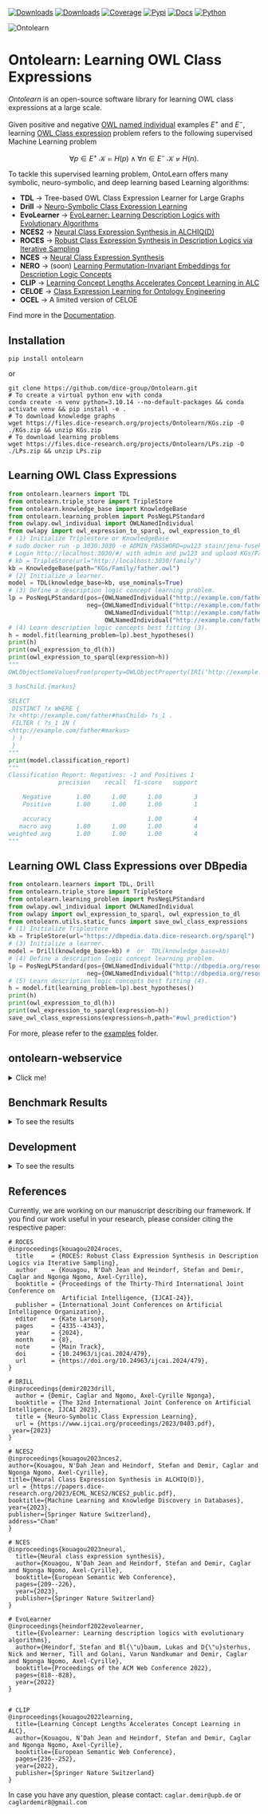 [![Downloads](https://static.pepy.tech/badge/ontolearn)](https://pepy.tech/project/ontolearn)
[![Downloads](https://img.shields.io/pypi/dm/ontolearn)](https://pypi.org/project/ontolearn/)
[![Coverage](https://img.shields.io/badge/coverage-86%25-green)](https://ontolearn-docs-dice-group.netlify.app/usage/09_further_resources#code-coverage)
[![Pypi](https://img.shields.io/badge/pypi-0.9.0-blue)](https://pypi.org/project/ontolearn/0.9.0/)
[![Docs](https://img.shields.io/badge/documentation-0.9.0-yellow)](https://ontolearn-docs-dice-group.netlify.app/usage/01_introduction)
[![Python](https://img.shields.io/badge/python-3.10.13+-4584b6)](https://www.python.org/downloads/release/python-31013/)
&nbsp;

![Ontolearn](docs/_static/images/Ontolearn_logo.png)

# Ontolearn: Learning OWL Class Expressions

*Ontolearn* is an open-source software library for learning OWL class expressions at a large scale.

Given positive and negative [OWL named individual](https://www.w3.org/TR/owl2-syntax/#Individuals) examples
$E^+$ and $E^-$, learning [OWL Class expression](https://www.w3.org/TR/owl2-syntax/#Class_Expressions) problem refers to the following supervised Machine Learning problem

$$\forall p \in E^+\ \mathcal{K} \models H(p) \wedge \forall n \in E^-\ \mathcal{K} \not \models H(n).$$

To tackle this supervised learning problem, OntoLearn offers many symbolic, neuro-symbolic, and deep learning based Learning algorithms: 
- **TDL** &rarr; Tree-based OWL Class Expression Learner for Large Graphs
- **Drill** &rarr; [Neuro-Symbolic Class Expression Learning](https://www.ijcai.org/proceedings/2023/0403.pdf)
- **EvoLearner** &rarr; [EvoLearner: Learning Description Logics with Evolutionary Algorithms](https://dl.acm.org/doi/abs/10.1145/3485447.3511925)
- **NCES2** &rarr; [Neural Class Expression Synthesis in ALCHIQ(D)](https://papers.dice-research.org/2023/ECML_NCES2/NCES2_public.pdf)
- **ROCES** &rarr; [Robust Class Expression Synthesis in Description Logics via Iterative Sampling](https://www.ijcai.org/proceedings/2024/0479.pdf)
- **NCES** &rarr; [Neural Class Expression Synthesis](https://link.springer.com/chapter/10.1007/978-3-031-33455-9_13) 
- **NERO** &rarr; (soon) [Learning Permutation-Invariant Embeddings for Description Logic Concepts](https://link.springer.com/chapter/10.1007/978-3-031-30047-9_9)
- **CLIP** &rarr; [Learning Concept Lengths Accelerates Concept Learning in ALC](https://link.springer.com/chapter/10.1007/978-3-031-06981-9_14)
- **CELOE** &rarr; [Class Expression Learning for Ontology Engineering](https://www.sciencedirect.com/science/article/abs/pii/S1570826811000023)
- **OCEL** &rarr; A limited version of CELOE

Find more in the [Documentation](https://ontolearn-docs-dice-group.netlify.app/usage/01_introduction).

## Installation

```shell
pip install ontolearn 
```
or
```shell
git clone https://github.com/dice-group/Ontolearn.git 
# To create a virtual python env with conda 
conda create -n venv python=3.10.14 --no-default-packages && conda activate venv && pip install -e .
# To download knowledge graphs
wget https://files.dice-research.org/projects/Ontolearn/KGs.zip -O ./KGs.zip && unzip KGs.zip
# To download learning problems
wget https://files.dice-research.org/projects/Ontolearn/LPs.zip -O ./LPs.zip && unzip LPs.zip
```

## Learning OWL Class Expressions
```python
from ontolearn.learners import TDL
from ontolearn.triple_store import TripleStore
from ontolearn.knowledge_base import KnowledgeBase
from ontolearn.learning_problem import PosNegLPStandard
from owlapy.owl_individual import OWLNamedIndividual
from owlapy import owl_expression_to_sparql, owl_expression_to_dl
# (1) Initialize Triplestore or KnowledgeBase
# sudo docker run -p 3030:3030 -e ADMIN_PASSWORD=pw123 stain/jena-fuseki
# Login http://localhost:3030/#/ with admin and pw123 and upload KGs/Family/family.owl
# kb = TripleStore(url="http://localhost:3030/family")
kb = KnowledgeBase(path="KGs/Family/father.owl")
# (2) Initialize a learner.
model = TDL(knowledge_base=kb, use_nominals=True)
# (3) Define a description logic concept learning problem.
lp = PosNegLPStandard(pos={OWLNamedIndividual("http://example.com/father#stefan")},
                      neg={OWLNamedIndividual("http://example.com/father#heinz"),
                           OWLNamedIndividual("http://example.com/father#anna"),
                           OWLNamedIndividual("http://example.com/father#michelle")})
# (4) Learn description logic concepts best fitting (3).
h = model.fit(learning_problem=lp).best_hypotheses()
print(h) 
print(owl_expression_to_dl(h))
print(owl_expression_to_sparql(expression=h)) 
"""
OWLObjectSomeValuesFrom(property=OWLObjectProperty(IRI('http://example.com/father#','hasChild')),filler=OWLObjectOneOf((OWLNamedIndividual(IRI('http://example.com/father#','markus')),)))

∃ hasChild.{markus}

SELECT
 DISTINCT ?x WHERE { 
?x <http://example.com/father#hasChild> ?s_1 . 
 FILTER ( ?s_1 IN ( 
<http://example.com/father#markus>
 ) )
 }
"""
print(model.classification_report)
"""
Classification Report: Negatives: -1 and Positives 1 
              precision    recall  f1-score   support

    Negative       1.00      1.00      1.00         3
    Positive       1.00      1.00      1.00         1

    accuracy                           1.00         4
   macro avg       1.00      1.00      1.00         4
weighted avg       1.00      1.00      1.00         4
"""
```

## Learning OWL Class Expressions over DBpedia
```python
from ontolearn.learners import TDL, Drill
from ontolearn.triple_store import TripleStore
from ontolearn.learning_problem import PosNegLPStandard
from owlapy.owl_individual import OWLNamedIndividual
from owlapy import owl_expression_to_sparql, owl_expression_to_dl
from ontolearn.utils.static_funcs import save_owl_class_expressions
# (1) Initialize Triplestore
kb = TripleStore(url="https://dbpedia.data.dice-research.org/sparql")
# (3) Initialize a learner.
model = Drill(knowledge_base=kb) #  or  TDL(knowledge_base=kb)
# (4) Define a description logic concept learning problem.
lp = PosNegLPStandard(pos={OWLNamedIndividual("http://dbpedia.org/resource/Angela_Merkel")},
                      neg={OWLNamedIndividual("http://dbpedia.org/resource/Barack_Obama")})
# (5) Learn description logic concepts best fitting (4).
h = model.fit(learning_problem=lp).best_hypotheses()
print(h)
print(owl_expression_to_dl(h))
print(owl_expression_to_sparql(expression=h))
save_owl_class_expressions(expressions=h,path="#owl_prediction")
```

For more, please refer to the [examples](https://github.com/dice-group/Ontolearn/tree/develop/examples) folder.

## ontolearn-webservice 

<details><summary> Click me! </summary>

Load an RDF knowledge graph 
```shell
ontolearn-webservice --path_knowledge_base KGs/Mutagenesis/mutagenesis.owl
```
or launch a Tentris instance https://github.com/dice-group/tentris over Mutagenesis.
```shell
ontolearn-webservice --endpoint_triple_store http://0.0.0.0:9080/sparql
```
The code below trains DRILL with 6 randomly generated learning problems,
provided that **path_to_pretrained_drill** does not lead to a directory containing pretrained DRILL.
Thereafter, trained DRILL is saved in the directory **path_to_pretrained_drill**.
Finally, trained DRILL will learn an OWL class expression.
```python
import json
import requests
with open(f"LPs/Mutagenesis/lps.json") as json_file:
    learning_problems = json.load(json_file)["problems"]
for str_target_concept, examples in learning_problems.items():
    response = requests.get('http://0.0.0.0:8000/cel',
                            headers={'accept': 'application/json', 'Content-Type': 'application/json'},
                            json={"pos": examples['positive_examples'],
                                  "neg": examples['negative_examples'],
                                  "model": "Drill",
                                  "path_embeddings": "mutagenesis_embeddings/Keci_entity_embeddings.csv",
                                  "path_to_pretrained_drill": "pretrained_drill",
                                  # if pretrained_drill exists, upload, otherwise train one and save it there
                                  "num_of_training_learning_problems": 2,
                                  "num_of_target_concepts": 3,
                                  "max_runtime": 60000,  # seconds
                                  "iter_bound": 1  # number of iterations/applied refinement opt.
                                  })
    print(response.json())  # {'Prediction': '∀ hasAtom.(¬Nitrogen-34)', 'F1': 0.7283582089552239, 'saved_prediction': 'Predictions.owl'}
```
TDL (a more scalable learner) can also be used as follows
```python
import json
import requests
response = requests.get('http://0.0.0.0:8000/cel',
                        headers={'accept': 'application/json', 'Content-Type': 'application/json'},
                        json={"pos": examples['positive_examples'],
                              "neg": examples['negative_examples'],
                              "model": "TDL"})
print(response.json())
```
NCES (another scalable learner). The following will first train NCES if the provided path `path_to_pretrained_nces` does not exist
```python
import json
import requests
with open(f"LPs/Mutagenesis/lps.json") as json_file:
    learning_problems = json.load(json_file)["problems"]
## This trains NCES before solving the provided learning problems. Expect poor performance for this number of epochs, and this training data size.
## If GPU is available, set `num_of_training_learning_problems` t0 10_000 or more. Set `nces_train_epochs` to 300 or more, and increase `nces_batch_size`.
for str_target_concept, examples in learning_problems.items():
    response = requests.get('http://0.0.0.0:8000/cel',
                            headers={'accept': 'application/json', 'Content-Type': 'application/json'},
                            json={"pos": examples['positive_examples'],
                                  "neg": examples['negative_examples'],
                                  "model": "NCES",
                                  "path_embeddings": "mutagenesis_embeddings/Keci_entity_embeddings.csv",
                                  "path_to_pretrained_nces": None,
                                  # if pretrained_nces exists, load weghts, otherwise train one and save it
                                  "num_of_training_learning_problems": 100,
                                  "nces_train_epochs": 5,
                                  "nces_batch_size": 16
                                  })
    print(response.json())
```

Now this will use pretrained weights for NCES

```python
import json
import requests
with open(f"LPs/Mutagenesis/lps.json") as json_file:
    learning_problems = json.load(json_file)["problems"]
for str_target_concept, examples in learning_problems.items():
    response = requests.get('http://0.0.0.0:8000/cel',
                            headers={'accept': 'application/json', 'Content-Type': 'application/json'},
                            json={"pos": examples['positive_examples'],
                                  "neg": examples['negative_examples'],
                                  "model": "NCES",
                                  "path_embeddings": "./NCESData/mutagenesis/embeddings/ConEx_entity_embeddings.csv",
                                  "path_to_pretrained_nces": "./NCESData/mutagenesis/trained_models/",
                                  # if pretrained_nces exists, load weghts, otherwise train one and save it
                                  "num_of_training_learning_problems": 100,
                                  "nces_train_epochs": 5,
                                  "nces_batch_size": 16
                                  })
    print(response.json())
```

</details>

## Benchmark Results

<details> <summary> To see the results </summary>

```shell
# To download learning problems. # Benchmark learners on the Family benchmark dataset with benchmark learning problems.
wget https://files.dice-research.org/projects/Ontolearn/LPs.zip -O ./LPs.zip && unzip LPs.zip
```

### 10-Fold Cross Validation Family Benchmark Results

Here we apply 10-fold cross validation technique on each benchmark learning problem with max runtime of 60 seconds to measure the training and testing performance of learners.
In the evaluation, from a given single learning problem (a set of positive and negative examples), a learner learns an OWL Class Expression (H) on a given 9 fold of positive and negative examples.
To compute the training performance, We compute F1-score of H train positive and negative examples.
To compute the test performance, we compute F1-score of H w.r.t. test positive and negative examples.
  
```shell
# To download learning problems and benchmark learners on the Family benchmark dataset with benchmark learning problems.
python examples/concept_learning_cv_evaluation.py --kb ./KGs/Family/family-benchmark_rich_background.owl --lps ./LPs/Family/lps_difficult.json --path_of_nces_embeddings ./NCESData/family/embeddings/ConEx_entity_embeddings.csv --path_of_clip_embeddings ./CLIPData/family/embeddings/ConEx_entity_embeddings.csv --max_runtime 60 --report family_results.csv 
```
In the following python script, the results are summarized and the markdown displayed below generated.
```python
import pandas as pd
df=pd.read_csv("family_results.csv").groupby("LP").mean()
print(df[[col for col in df if col.startswith('Test-F1') or col.startswith('RT')]].to_markdown(floatfmt=".3f"))
```
**Note that DRILL is untrained and we simply used accuracy driven heuristics to learn an OWL class expression.**

Below, we report the average test F1 score and the average runtimes of learners.

|         LP         | Test-F1-OCEL | RT-OCEL | Test-F1-CELOE | RT-CELOE | Test-F1-Evo | RT-Evo | Test-F1-DRILL | RT-DRILL | Test-F1-TDL | RT-TDL |   Test-F1-NCES |   RT-NCES |   Test-F1-NCES2 |   RT-NCES2 |   Test-F1-ROCES |   RT-ROCES | Test-F1-CLIP | RT-CLIP |
|:------------------:|-------------:|--------:|--------------:|---------:|------------:|-------:|--------------:|---------:|------------:|-------:|---------------:|----------:|----------------:|-----------:|----------------:|-----------:|-------------:|--------:|
|        Aunt        |        0.614 |  13.697 |         0.855 |   13.697 |       0.978 |  5.278 |         0.811 |   60.351 |       0.956 |  0.118 |          0.805 |     0.632 |           0.812 |      1.136 |           0.812 |      1.119 |        0.855 |   14.059 |
|       Cousin       |        0.712 |  10.846 |         0.789 |   10.846 |       0.993 |  3.311 |         0.701 |   60.485 |       0.820 |  0.176 |          0.608 |     0.628 |           0.680 |      1.177 |           0.695 |      1.086 |        0.779 |   9.050 |
| Grandgranddaughter |        1.000 |   0.013 |         1.000 |    0.013 |       1.000 |  0.426 |         0.980 |   17.486 |       1.000 |  0.050 |          1.000 |     0.507 |           1.000 |      0.955 |           1.000 |      0.917 |        1.000 |   0.639 |
|  Grandgrandfather  |        1.000 |   0.897 |         1.000 |    0.897 |       1.000 |  0.404 |         0.947 |   55.728 |       0.947 |  0.059 |          0.927 |     0.505 |           0.947 |      0.944 |           0.927 |      0.924 |        1.000 |   0.746  |
|  Grandgrandmother  |        1.000 |   4.173 |         1.000 |    4.173 |       1.000 |  0.442 |         0.893 |   50.329 |       0.947 |  0.060 |          0.947 |     0.633 |           0.933 |      1.323 |           0.947 |      1.306 |        1.000 |   0.817 |
|   Grandgrandson    |        1.000 |   1.632 |         1.000 |    1.632 |       1.000 |  0.452 |         0.931 |   60.358 |       0.911 |  0.070 |          0.909 |     0.598 |           0.931 |      1.171 |           0.931 |      1.146 |        1.000 |   0.939 |
|       Uncle        |        0.876 |  16.244 |         0.891 |   16.244 |       0.964 |  4.516 |         0.876 |   60.416 |       0.933 |  0.098 |          0.854 |     0.538 |           0.891 |      0.948 |           0.891 |      0.905 |        0.928 |   17.682 |


|         LP         | Train-F1-OCEL | Train-F1-CELOE | Train-F1-Evo | Train-F1-DRILL | Train-F1-TDL |   Train-F1-NCES |   Train-F1-NCES2 |   Train-F1-ROCES |   Train-F1-CLIP |
|:------------------:|--------------:|---------------:|-------------:|---------------:|-------------:|----------------:|-----------------:|-----------------:|----------------:|
|        Aunt        |         0.835 |          0.918 |        0.995 |          0.837 |        1.000 |           0.759 |            0.804 |            0.804 |           0.918 |
|       Cousin       |         0.746 |          0.796 |        1.000 |          0.732 |        1.000 |           0.680 |            0.696 |            0.728 |           0.798 |
| Grandgranddaughter |         1.000 |          1.000 |        1.000 |          1.000 |        1.000 |           1.000 |            1.000 |            1.000 |           1.000 |
|  Grandgrandfather  |         1.000 |          1.000 |        1.000 |          0.968 |        1.000 |           0.910 |            0.944 |            0.942 |           1.000 |
|  Grandgrandmother  |         1.000 |          1.000 |        1.000 |          0.975 |        1.000 |           0.923 |            0.941 |            0.944 |           1.000 |
|   Grandgrandson    |         1.000 |          1.000 |        1.000 |          0.962 |        1.000 |           0.911 |            0.923 |            0.923 |           1.000 |
|       Uncle        |         0.904 |          0.907 |        0.996 |          0.908 |        1.000 |           0.823 |            0.886 |            0.884 |           0.940 |


### 10-Fold Cross Validation Mutagenesis Benchmark Results
```shell
python examples/concept_learning_cv_evaluation.py --kb ./KGs/Mutagenesis/mutagenesis.owl --lps ./LPs/Mutagenesis/lps.json --path_of_nces_embeddings ./NCESData/mutagenesis/embeddings/ConEx_entity_embeddings.csv --path_of_clip_embeddings ./CLIPData/mutagenesis/embeddings/ConEx_entity_embeddings.csv --max_runtime 60 --report mutagenesis_results.csv 
```

| LP       | Train-F1-OCEL | Test-F1-OCEL | RT-OCEL | Train-F1-CELOE | Test-F1-CELOE | RT-CELOE | Train-F1-Evo | Test-F1-Evo | RT-Evo | Train-F1-DRILL | Test-F1-DRILL | RT-DRILL | Train-F1-TDL | Test-F1-TDL | RT-TDL |   Train-F1-NCES |   Test-F1-NCES |   RT-NCES |   Train-F1-NCES2 |   Test-F1-NCES2 |   RT-NCES2 |   Train-F1-ROCES |   Test-F1-ROCES |   RT-ROCES | Train-F1-CLIP | Test-F1-CLIP | RT-CLIP |
|:---------|--------------:|-------------:|--------:|---------------:|--------------:|---------:|-------------:|------------:|-------:|---------------:|--------------:|---------:|-------------:|------------:|-------:|----------------:|---------------:|----------:|-----------------:|----------------:|-----------:|-----------------:|----------------:|-----------:|--------------:|-------------:|--------:|
| NotKnown |         0.916 |        0.918 |  60.705 |          0.916 |         0.918 |   60.705 |        0.975 |       0.970 | 51.870 |          0.809 |         0.804 |   60.140 |        1.000 |       0.852 | 13.569 |           0.704 |          0.704 |     2.605 |            0.704 |           0.704 |      1.841 |            0.704 |           0.704 |      1.711 |         0.916 |        0.918 |   26.312|



### 10-Fold Cross Validation Carcinogenesis Benchmark Results
```shell
python examples/concept_learning_cv_evaluation.py --kb ./KGs/Carcinogenesis/carcinogenesis.owl --lps ./LPs/Carcinogenesis/lps.json --path_of_nces_embeddings ./NCESData/carcinogenesis/embeddings/ConEx_entity_embeddings.csv --path_of_clip_embeddings ./CLIPData/carcinogenesis/embeddings/ConEx_entity_embeddings.csv --max_runtime 60 --report carcinogenesis_results.csv 
```

| LP       | Train-F1-OCEL | Test-F1-OCEL | RT-OCEL | Train-F1-CELOE | Test-F1-CELOE | RT-CELOE | Train-F1-Evo | Test-F1-Evo | RT-Evo | Train-F1-DRILL | Test-F1-DRILL | RT-DRILL | Train-F1-TDL | Test-F1-TDL | RT-TDL |   Train-F1-NCES |   Test-F1-NCES |   RT-NCES |   Train-F1-NCES2 |   Test-F1-NCES2 |   RT-NCES2 |   Train-F1-ROCES |   Test-F1-ROCES |   RT-ROCES | Train-F1-CLIP | Test-F1-CLIP | RT-CLIP |
|:---------|--------------:|-------------:|--------:|---------------:|--------------:|---------:|-------------:|------------:|-------:|---------------:|--------------:|---------:|-------------:|------------:|-------:|----------------:|---------------:|----------:|-----------------:|----------------:|-----------:|-----------------:|----------------:|-----------:|--------------:|-------------:|--------:|
| NOTKNOWN |         0.737 |        0.711 |  62.048 |          0.740 |         0.701 |   62.048 |        0.822 |       0.628 | 64.508 |          0.740 |         0.707 |   60.120 |        1.000 |       0.616 |  5.196 |           0.709 |          0.709 |     2.718 |            0.705 |           0.704 |      1.912 |            0.705 |           0.704 |      1.774 |        0.740 |        0.701 |   48.475|


### Benchmark Results on DBpedia. Results are based on the training examples only

```shell
python examples/owl_class_expression_learning_dbpedia.py --model Drill && python examples/owl_class_expression_learning_dbpedia.py --model TDL 
```
|           LP-Type         | Train-F1-Drill |   RT-Drill   |  Train-F1-TDL  |     RT-TDL    |
|:--------------------------|---------------:|-------------:|---------------:|--------------:|
|  OWLObjectAllValuesFrom   |          0.438 |  240.331     |          1.000 |       206.288 |
|  OWLObjectIntersectionOf  |          0.213 |  202.558     |          0.717 |        91.660 |
|  OWLObjectUnionOf         |          0.546 |  187.144     |          0.967 |       129.700 |

</details>

## Development


<details> <summary> To see the results </summary>

Creating a feature branch **refactoring** from development branch

```shell
git branch refactoring develop
```

Each feature branch must be merged to develop branch. To this end, the tests must run without a problem:
```shell
# To download knowledge graphs
wget https://files.dice-research.org/projects/Ontolearn/KGs.zip -O ./KGs.zip && unzip KGs.zip
# To download learning problems
wget https://files.dice-research.org/projects/Ontolearn/LPs.zip -O ./LPs.zip && unzip LPs.zip
# Download weights for some model for few tests
wget https://files.dice-research.org/projects/NCES/NCES_Ontolearn_Data/NCESData.zip -O ./NCESData.zip && unzip NCESData.zip && rm NCESData.zip
wget https://files.dice-research.org/projects/Ontolearn/CLIP/CLIPData.zip && unzip CLIPData.zip && rm CLIPData.zip 
pytest -p no:warnings -x # Running 76 tests takes ~ 17 mins
```



</details>

## References
Currently, we are working on our manuscript describing our framework. 
If you find our work useful in your research, please consider citing the respective paper:
```
# ROCES
@inproceedings{kouagou2024roces,
  title     = {ROCES: Robust Class Expression Synthesis in Description Logics via Iterative Sampling},
  author    = {Kouagou, N'Dah Jean and Heindorf, Stefan and Demir, Caglar and Ngonga Ngomo, Axel-Cyrille},
  booktitle = {Proceedings of the Thirty-Third International Joint Conference on
               Artificial Intelligence, {IJCAI-24}},
  publisher = {International Joint Conferences on Artificial Intelligence Organization},
  editor    = {Kate Larson},
  pages     = {4335--4343},
  year      = {2024},
  month     = {8},
  note      = {Main Track},
  doi       = {10.24963/ijcai.2024/479},
  url       = {https://doi.org/10.24963/ijcai.2024/479},
}

# DRILL
@inproceedings{demir2023drill,
  author = {Demir, Caglar and Ngomo, Axel-Cyrille Ngonga},
  booktitle = {The 32nd International Joint Conference on Artificial Intelligence, IJCAI 2023},
  title = {Neuro-Symbolic Class Expression Learning},
  url = {https://www.ijcai.org/proceedings/2023/0403.pdf},
 year={2023}
}

# NCES2
@inproceedings{kouagou2023nces2,
author={Kouagou, N'Dah Jean and Heindorf, Stefan and Demir, Caglar and Ngonga Ngomo, Axel-Cyrille},
title={Neural Class Expression Synthesis in ALCHIQ(D)},
url = {https://papers.dice-research.org/2023/ECML_NCES2/NCES2_public.pdf},
booktitle={Machine Learning and Knowledge Discovery in Databases},
year={2023},
publisher={Springer Nature Switzerland},
address="Cham"
}

# NCES
@inproceedings{kouagou2023neural,
  title={Neural class expression synthesis},
  author={Kouagou, N’Dah Jean and Heindorf, Stefan and Demir, Caglar and Ngonga Ngomo, Axel-Cyrille},
  booktitle={European Semantic Web Conference},
  pages={209--226},
  year={2023},
  publisher={Springer Nature Switzerland}
}

# EvoLearner
@inproceedings{heindorf2022evolearner,
  title={Evolearner: Learning description logics with evolutionary algorithms},
  author={Heindorf, Stefan and Bl{\"u}baum, Lukas and D{\"u}sterhus, Nick and Werner, Till and Golani, Varun Nandkumar and Demir, Caglar and Ngonga Ngomo, Axel-Cyrille},
  booktitle={Proceedings of the ACM Web Conference 2022},
  pages={818--828},
  year={2022}
}


# CLIP
@inproceedings{kouagou2022learning,
  title={Learning Concept Lengths Accelerates Concept Learning in ALC},
  author={Kouagou, N’Dah Jean and Heindorf, Stefan and Demir, Caglar and Ngonga Ngomo, Axel-Cyrille},
  booktitle={European Semantic Web Conference},
  pages={236--252},
  year={2022},
  publisher={Springer Nature Switzerland}
}
```

In case you have any question, please contact: ```caglar.demir@upb.de``` or ```caglardemir8@gmail.com```
